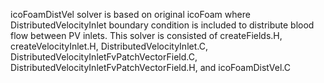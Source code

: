 icoFoamDistVel solver is based on original icoFoam where DistributedVelocityInlet boundary condition is included to distribute blood flow between PV inlets. This solver is consisted of createFields.H, createVelocityInlet.H, DistributedVelocityInlet.C, DistributedVelocityInletFvPatchVectorField.C, DistributedVelocityInletFvPatchVectorField.H, and icoFoamDistVel.C
